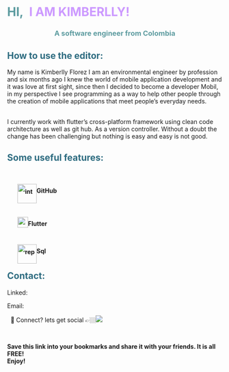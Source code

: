 
<h1 style="color: #5e9ca0;">HI,&nbsp; <span style="color: #cc99ff;">I AM KIMBERLLY!</span></h1>
<h3 dir="auto" align="center"><span style="color: #5e9ca0;">A software engineer from Colombia</span></h3>
<h2 style="color: #2e6c80;">How to use the editor:</h2>
<p>My name is Kimberlly Florez I am an environmental engineer by profession and six months ago I knew the world of mobile application development and it was love at first sight, since then I decided to become a developer Mobil, in my perspective I see programming as a way to help other people through the creation of mobile applications that meet people&rsquo;s everyday needs.</p>
<p><br />I currently work with flutter&rsquo;s cross-platform framework using clean code architecture as well as git hub. As a version controller. Without a doubt the change has been challenging but nothing is easy and easy is not good.</p>
<h2 style="color: #2e6c80;">Some useful features:</h2>
<p>&nbsp;</p>
<ol style="list-style: none; font-size: 14px; line-height: 32px; font-weight: bold;">
<li style="clear: both;"><img style="float: left;" src="https://foundations.projectpythia.org/_images/GitHub-logo.png" alt="interactive connection" width="45" />GitHub</li>
<li style="clear: both;">&nbsp;</li>
<li style="clear: both;"><img style="float: left;" src="https://storage.googleapis.com/cms-storage-bucket/0dbfcc7a59cd1cf16282.png" alt="html cleaner" width="25" />Flutter</li>
<li style="clear: both;">&nbsp;</li>
<li style="clear: both;"><img style="float: left;" src="https://html-online.com/img/04-replace.png" alt="replace text" width="45" />Sql</li>
</ol>
<h2 style="color: #2e6c80;">Contact:</h2>
<p>Linked:</p>
<p>Email:&nbsp; &nbsp; &nbsp;</p>
<p>&nbsp; 💬&nbsp;Connect? lets get social 👉🏼<a href="https://www.linkedin.com/in/kimberlly-cathalina-florez-sanchez-3ab8041b8/" rel="nofollow"><img src="https://brand.linkedin.com/content/dam/me/business/en-us/amp/brand-site/v2/bg/LI-Logo.svg.original.svg" /></a></p>
<pre>&nbsp;</pre>
<p><strong>Save this link into your bookmarks and share it with your friends. It is all FREE! </strong><br /><strong>Enjoy!</strong></p>
<p><strong>&nbsp;</strong></p>
